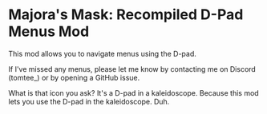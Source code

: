 # Majora's Mask: Recompiled D-Pad Menus Mod

This mod allows you to navigate menus using the D-pad.

If I've missed any menus, please let me know by contacting me on Discord (tomtee_) or by opening a GitHub issue.

What is that icon you ask? It's a D-pad in a kaleidoscope. Because this mod lets you use the D-pad in the kaleidoscope. Duh.
